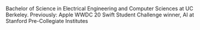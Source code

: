 Bachelor of Science in Electrical Engineering and Computer Sciences at UC Berkeley. Previously: Apple WWDC 20 Swift Student Challenge winner, AI at Stanford Pre-Collegiate Institutes

<!--
**MetahCoder/MetahCoder** is a ✨ _special_ ✨ repository because its `README.md` (this file) appears on your GitHub profile.

